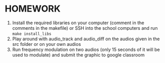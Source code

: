 # HOMEWORK

1. Install the required libraries on your computer (comment in the comments in the makefile) or SSH into the school computers and run ```make install_libs```
2. Play around with audio_track and audio_diff on the audios given in the src folder or on your own audios
3. Run frequency modulation on two audios (only 15 seconds of it will be used to modulate) and submit the graphic to google classroom
